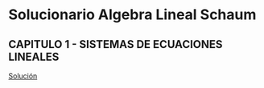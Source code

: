 # Solucionario Algebra Lineal Schaum

## CAPITULO 1 - SISTEMAS DE ECUACIONES LINEALES

[Solución](./01.md)
